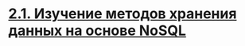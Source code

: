 # [2.1. Изучение методов хранения данных на основе NoSQL](/лаб_2.1_Изучение%20методов%20хранения%20данных%20на%20основе%20NoSQL.pdf)
